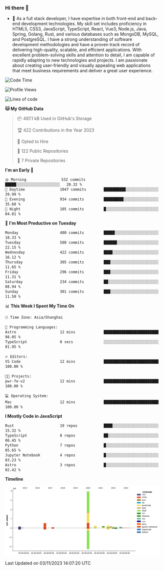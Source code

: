 ### Hi there 👋

- 🌱 As a full stack developer, I have expertise in both front-end and back-end development technologies. My skill set includes proficiency in HTML5, CSS3, JavaScript, TypeScript, React, Vue3, Node.js, Java, Spring, Golang, Rust, and various databases such as MongoDB, MySQL, and PostgreSQL. I have a strong understanding of software development methodologies and have a proven track record of delivering high-quality, scalable, and efficient applications. With excellent problem-solving skills and attention to detail, I am capable of rapidly adapting to new technologies and projects. I am passionate about creating user-friendly and visually appealing web applications that meet business requirements and deliver a great user experience.

<!--START_SECTION:waka-->
![Code Time](http://img.shields.io/badge/Code%20Time-1%2C157%20hrs%209%20mins-blue)

![Profile Views](http://img.shields.io/badge/Profile%20Views-0-blue)

![Lines of code](https://img.shields.io/badge/From%20Hello%20World%20I%27ve%20Written-6.0%20million%20lines%20of%20code-blue)

**🐱 My GitHub Data** 

> 📦 497.1 kB Used in GitHub's Storage 
 > 
> 🏆 422 Contributions in the Year 2023
 > 
> 💼 Opted to Hire
 > 
> 📜 122 Public Repositories 
 > 
> 🔑 7 Private Repositories 
 > 
**I'm an Early 🐤** 

```text
🌞 Morning                532 commits         █████░░░░░░░░░░░░░░░░░░░░   20.32 % 
🌆 Daytime                1047 commits        ██████████░░░░░░░░░░░░░░░   39.99 % 
🌃 Evening                934 commits         █████████░░░░░░░░░░░░░░░░   35.68 % 
🌙 Night                  105 commits         █░░░░░░░░░░░░░░░░░░░░░░░░   04.01 % 
```
📅 **I'm Most Productive on Tuesday** 

```text
Monday                   480 commits         █████░░░░░░░░░░░░░░░░░░░░   18.33 % 
Tuesday                  580 commits         ██████░░░░░░░░░░░░░░░░░░░   22.15 % 
Wednesday                422 commits         ████░░░░░░░░░░░░░░░░░░░░░   16.12 % 
Thursday                 305 commits         ███░░░░░░░░░░░░░░░░░░░░░░   11.65 % 
Friday                   296 commits         ███░░░░░░░░░░░░░░░░░░░░░░   11.31 % 
Saturday                 234 commits         ██░░░░░░░░░░░░░░░░░░░░░░░   08.94 % 
Sunday                   301 commits         ███░░░░░░░░░░░░░░░░░░░░░░   11.50 % 
```


📊 **This Week I Spent My Time On** 

```text
🕑︎ Time Zone: Asia/Shanghai

💬 Programming Languages: 
Astro                    12 mins             █████████████████████████   98.05 % 
TypeScript               0 secs              ░░░░░░░░░░░░░░░░░░░░░░░░░   01.95 % 

🔥 Editors: 
VS Code                  12 mins             █████████████████████████   100.00 % 

🐱‍💻 Projects: 
pwr-fe-v2                12 mins             █████████████████████████   100.00 % 

💻 Operating System: 
Mac                      12 mins             █████████████████████████   100.00 % 
```

**I Mostly Code in JavaScript** 

```text
Rust                     19 repos            ████░░░░░░░░░░░░░░░░░░░░░   15.32 % 
TypeScript               8 repos             ██░░░░░░░░░░░░░░░░░░░░░░░   06.45 % 
Python                   7 repos             █░░░░░░░░░░░░░░░░░░░░░░░░   05.65 % 
Jupyter Notebook         4 repos             █░░░░░░░░░░░░░░░░░░░░░░░░   03.23 % 
Astro                    3 repos             █░░░░░░░░░░░░░░░░░░░░░░░░   02.42 % 
```



**Timeline**

![Lines of Code chart](https://raw.githubusercontent.com/elton/elton/main/assets/bar_graph.png)


 Last Updated on 03/11/2023 14:07:20 UTC
<!--END_SECTION:waka-->

<!--
**elton/elton** is a ✨ _special_ ✨ repository because its `README.md` (this file) appears on your GitHub profile.

Here are some ideas to get you started:

- 🔭 I’m currently working on ...
- 🌱 I’m currently learning ...
- 👯 I’m looking to collaborate on ...
- 🤔 I’m looking for help with ...
- 💬 Ask me about ...
- 📫 How to reach me: ...
- 😄 Pronouns: ...
- ⚡ Fun fact: ...
-->
